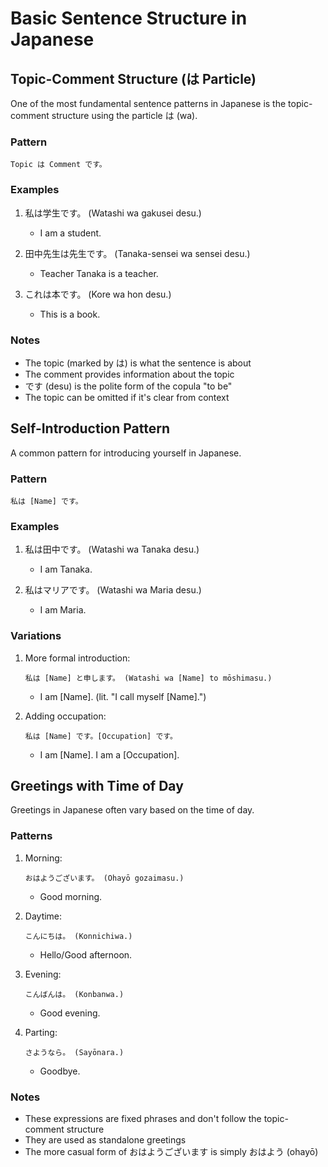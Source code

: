 # Basic Sentence Structure in Japanese

## Topic-Comment Structure (は Particle)

One of the most fundamental sentence patterns in Japanese is the topic-comment structure using the particle は (wa).

### Pattern

```
Topic は Comment です。
```

### Examples

1. 私は学生です。 (Watashi wa gakusei desu.)
   - I am a student.

2. 田中先生は先生です。 (Tanaka-sensei wa sensei desu.)
   - Teacher Tanaka is a teacher.

3. これは本です。 (Kore wa hon desu.)
   - This is a book.

### Notes

- The topic (marked by は) is what the sentence is about
- The comment provides information about the topic
- です (desu) is the polite form of the copula "to be"
- The topic can be omitted if it's clear from context

## Self-Introduction Pattern

A common pattern for introducing yourself in Japanese.

### Pattern

```
私は [Name] です。
```

### Examples

1. 私は田中です。 (Watashi wa Tanaka desu.)
   - I am Tanaka.

2. 私はマリアです。 (Watashi wa Maria desu.)
   - I am Maria.

### Variations

1. More formal introduction:
   ```
   私は [Name] と申します。 (Watashi wa [Name] to mōshimasu.)
   ```
   - I am [Name]. (lit. "I call myself [Name].")

2. Adding occupation:
   ```
   私は [Name] です。[Occupation] です。
   ```
   - I am [Name]. I am a [Occupation].

## Greetings with Time of Day

Greetings in Japanese often vary based on the time of day.

### Patterns

1. Morning:
   ```
   おはようございます。 (Ohayō gozaimasu.)
   ```
   - Good morning.

2. Daytime:
   ```
   こんにちは。 (Konnichiwa.)
   ```
   - Hello/Good afternoon.

3. Evening:
   ```
   こんばんは。 (Konbanwa.)
   ```
   - Good evening.

4. Parting:
   ```
   さようなら。 (Sayōnara.)
   ```
   - Goodbye.

### Notes

- These expressions are fixed phrases and don't follow the topic-comment structure
- They are used as standalone greetings
- The more casual form of おはようございます is simply おはよう (ohayō)